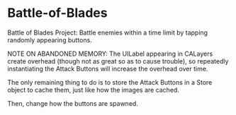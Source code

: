 Battle-of-Blades
================

Battle of Blades Project: Battle enemies within a time limit by tapping randomly appearing buttons.


NOTE ON ABANDONED MEMORY:
The UILabel appearing in CALayers create overhead (though not as great so as to cause trouble), so repeatedly instantiating the Attack Buttons will increase the overhead over time.

The only remaining thing to do is to store the Attack Buttons in a Store object to cache them, just like how the images are cached.

Then, change how the buttons are spawned.
